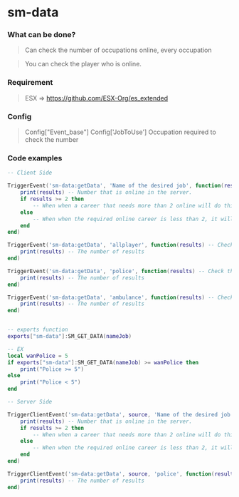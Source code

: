 # sm-data

### What can be done?
> Can check the number of occupations online, every occupation

> You can check the player who is online.

### Requirement
> ESX => https://github.com/ESX-Org/es_extended

### Config
> Config["Event_base"]
> Config['JobToUse'] Occupation required to check the number

### Code examples

```lua
-- Client Side

TriggerEvent('sm-data:getData', 'Name of the desired job', function(results)
    print(results) -- Number that is online in the server.
    if results >= 2 then
        -- When when a career that needs more than 2 online will do this line
    else
        -- When when the required online career is less than 2, it will do this line.
    end
end)

TriggerEvent('sm-data:getData', 'allplayer', function(results) -- Check the number of players in the entire server.
    print(results) -- The number of results
end)

TriggerEvent('sm-data:getData', 'police', function(results) -- Check the number of police in the entire server.
    print(results) -- The number of results
end)

TriggerEvent('sm-data:getData', 'ambulance', function(results) -- Check the number of ambulance in the entire server.
    print(results) -- The number of results
end)


-- exports function
exports["sm-data"]:SM_GET_DATA(nameJob)

-- EX
local wanPolice = 5
if exports["sm-data"]:SM_GET_DATA(nameJob) >= wanPolice then
    print("Police >= 5")
else
    print("Police < 5")
end
```


```lua
-- Server Side

TriggerClientEvent('sm-data:getData', source, 'Name of the desired job', function(results)
    print(results) -- Number that is online in the server.
    if results >= 2 then
        -- When when a career that needs more than 2 online will do this line
    else
        -- When when the required online career is less than 2, it will do this line.
    end
end)

TriggerClientEvent('sm-data:getData', source, 'police', function(results)
    print(results) -- The number of results
end)
```
